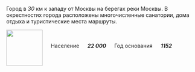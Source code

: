 <!--2021-10-31 00:30:04-->
Город в *30* км к западу от Москвы на берегах реки Москвы.
В окрестностях города расположены многочисленные санатории, дома отдыха и туристические места маршруты.

<img src="/posts/Места Подмосковья/Zvenigorod.png" align="middle" width="96px"> &emsp; 
Население &emsp; ***22 000*** &emsp;
Год основания &emsp; ***1152***